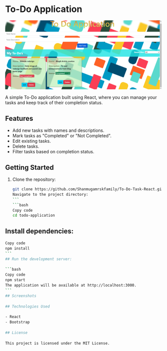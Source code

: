 # To-Do Application

![Project Preview](./src/assets/Screenshot.png)

A simple To-Do application built using React, where you can manage your tasks and keep track of their completion status.

## Features

- Add new tasks with names and descriptions.
- Mark tasks as "Completed" or "Not Completed".
- Edit existing tasks.
- Delete tasks.
- Filter tasks based on completion status.

## Getting Started

1. Clone the repository:

   ````bash
   git clone https://github.com/Shanmugamrskfamily/To-Do-Task-React.git
   Navigate to the project directory:
   ```
   ```bash
   Copy code
   cd todo-application
   ````

## Install dependencies:

````bash
Copy code
npm install
```
## Run the development server:

```bash
Copy code
npm start
The application will be available at http://localhost:3000.
```
## Screenshots

## Technologies Used

- React
- Bootstrap

## License

This project is licensed under the MIT License.


````
